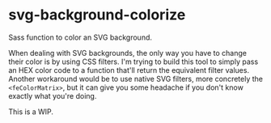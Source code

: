 # svg-background-colorize
Sass function to color an SVG background.

When dealing with SVG backgrounds, the only way you have to change their color is by using CSS filters. I'm trying to build this tool to simply pass an HEX color code to a function that'll return the equivalent filter values.
Another workaround would be to use native SVG filters, more concretely the `<feColorMatrix>`, but it can give you some headache if you don't know exactly what you're doing.

This is a WIP.
